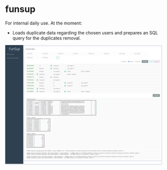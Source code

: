 # funsup
For internal daily use.
At the moment:
* Loads duplicate data regarding the chosen users and prepares an SQL query for the duplicates removal.

![FunSup Screenshot](./Screenshot.png)
